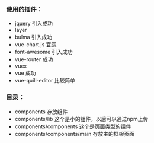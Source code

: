 ### 使用的插件：
- jquery  引入成功
- layer
- bulma 引入成功
- vue-chart.js [官网](http://vue-chartjs.org/#/home)
- font-awesome 引入成功
- vue-router 成功
- vuex
- vue 成功
- vue-quill-editor 比较简单

### 目录：
- components 存放组件
- components/lib  这个是小的组件，以后可以通过npm上传
- components/components 这个是页面类型的组件
- components/components/main 存放主的框架页面

